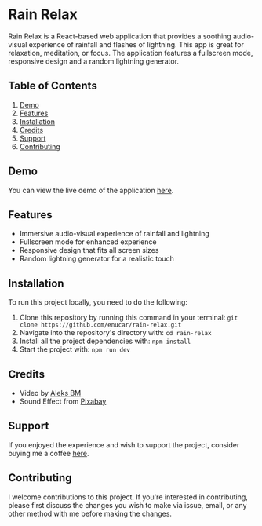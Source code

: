 # Rain Relax

Rain Relax is a React-based web application that provides a soothing audio-visual experience of rainfall and flashes of lightning. This app is great for relaxation, meditation, or focus. The application features a fullscreen mode, responsive design and a random lightning generator. 

## Table of Contents

1. [Demo](#demo)
2. [Features](#features)
3. [Installation](#installation)
4. [Credits](#credits)
5. [Support](#support)
6. [Contributing](#contributing)

## Demo
You can view the live demo of the application [here](https://enucar.github.io/rain-relax).

## Features

- Immersive audio-visual experience of rainfall and lightning
- Fullscreen mode for enhanced experience
- Responsive design that fits all screen sizes
- Random lightning generator for a realistic touch

## Installation

To run this project locally, you need to do the following:

1. Clone this repository by running this command in your terminal:
   `git clone https://github.com/enucar/rain-relax.git`
2. Navigate into the repository's directory with: `cd rain-relax`
3. Install all the project dependencies with: `npm install`
4. Start the project with: `npm run dev`

## Credits

- Video by [Aleks BM](https://www.pexels.com/video/rain-water-sliding-down-the-glass-window-surface-5197762/)
- Sound Effect from [Pixabay](https://pixabay.com/sound-effects/?utm_source=link-attribution&utm_medium=referral&utm_campaign=music&utm_content=16705)

## Support

If you enjoyed the experience and wish to support the project, consider buying me a coffee [here](https://www.buymeacoffee.com/enucar).

## Contributing

I welcome contributions to this project. If you're interested in contributing, please first discuss the changes you wish to make via issue, email, or any other method with me before making the changes. 
